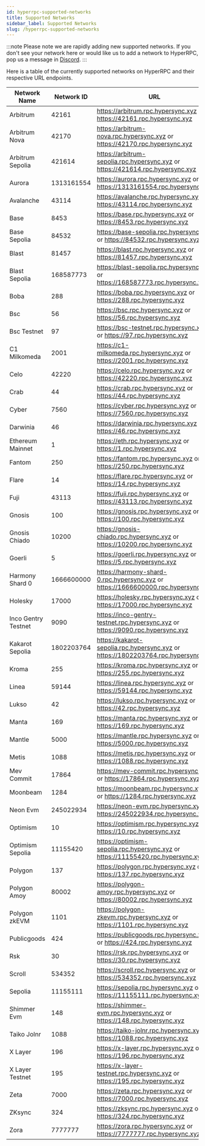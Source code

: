 ```yaml
---
id: hyperrpc-supported-networks
title: Supported Networks
sidebar_label: Supported Networks
slug: /hyperrpc-supported-networks
---
```


:::note
Please note we are rapidly adding new supported networks. If you don't see your network here or would like us to add a network to HyperRPC, pop us a message in [Discord](https://discord.gg/Q9qt8gZ2fX).
:::

Here is a table of the currently supported networks on HyperRPC and their respective URL endpoints.


| Network Name | Network ID | URL | Supports Traces |
| ---------------- | ---------------- | ---------------- | ---------------- |
| Arbitrum         | 42161      | https://arbitrum.rpc.hypersync.xyz or https://42161.rpc.hypersync.xyz  |   |
| Arbitrum Nova    | 42170      | https://arbitrum-nova.rpc.hypersync.xyz or https://42170.rpc.hypersync.xyz |   |
| Arbitrum Sepolia | 421614     | https://arbitrum-sepolia.rpc.hypersync.xyz or https://421614.rpc.hypersync.xyz |   |
| Aurora           | 1313161554 | https://aurora.rpc.hypersync.xyz or https://1313161554.rpc.hypersync.xyz |   |
| Avalanche        | 43114      | https://avalanche.rpc.hypersync.xyz or https://43114.rpc.hypersync.xyz |   |
| Base             | 8453       | https://base.rpc.hypersync.xyz or https://8453.rpc.hypersync.xyz       |   |
| Base Sepolia     | 84532      | https://base-sepolia.rpc.hypersync.xyz or https://84532.rpc.hypersync.xyz |   |
| Blast            | 81457      | https://blast.rpc.hypersync.xyz or https://81457.rpc.hypersync.xyz     |   |
| Blast Sepolia    | 168587773  | https://blast-sepolia.rpc.hypersync.xyz or https://168587773.rpc.hypersync.xyz |   |
| Boba             | 288        | https://boba.rpc.hypersync.xyz or https://288.rpc.hypersync.xyz        |   |
| Bsc              | 56         | https://bsc.rpc.hypersync.xyz or https://56.rpc.hypersync.xyz          |   |
| Bsc Testnet      | 97         | https://bsc-testnet.rpc.hypersync.xyz or https://97.rpc.hypersync.xyz  |   |
| C1 Milkomeda     | 2001       | https://c1-milkomeda.rpc.hypersync.xyz or https://2001.rpc.hypersync.xyz |   |
| Celo             | 42220      | https://celo.rpc.hypersync.xyz or https://42220.rpc.hypersync.xyz      |   |
| Crab             | 44         | https://crab.rpc.hypersync.xyz or https://44.rpc.hypersync.xyz         |   |
| Cyber            | 7560       | https://cyber.rpc.hypersync.xyz or https://7560.rpc.hypersync.xyz      |   |
| Darwinia         | 46         | https://darwinia.rpc.hypersync.xyz or https://46.rpc.hypersync.xyz     |   |
| Ethereum Mainnet | 1          | https://eth.rpc.hypersync.xyz or https://1.rpc.hypersync.xyz           | ✔️ |
| Fantom           | 250        | https://fantom.rpc.hypersync.xyz or https://250.rpc.hypersync.xyz      |   |
| Flare            | 14         | https://flare.rpc.hypersync.xyz or https://14.rpc.hypersync.xyz        |   |
| Fuji             | 43113      | https://fuji.rpc.hypersync.xyz or https://43113.rpc.hypersync.xyz      |   |
| Gnosis           | 100        | https://gnosis.rpc.hypersync.xyz or https://100.rpc.hypersync.xyz      |   |
| Gnosis Chiado    | 10200      | https://gnosis-chiado.rpc.hypersync.xyz or https://10200.rpc.hypersync.xyz |   |
| Goerli           | 5          | https://goerli.rpc.hypersync.xyz or https://5.rpc.hypersync.xyz        |   |
| Harmony Shard 0  | 1666600000 | https://harmony-shard-0.rpc.hypersync.xyz or https://1666600000.rpc.hypersync.xyz |   |
| Holesky          | 17000      | https://holesky.rpc.hypersync.xyz or https://17000.rpc.hypersync.xyz   |   |
| Inco Gentry Testnet | 9090       | https://inco-gentry-testnet.rpc.hypersync.xyz or https://9090.rpc.hypersync.xyz |   |
| Kakarot Sepolia  | 1802203764 | https://kakarot-sepolia.rpc.hypersync.xyz or https://1802203764.rpc.hypersync.xyz |   |
| Kroma            | 255        | https://kroma.rpc.hypersync.xyz or https://255.rpc.hypersync.xyz       |   |
| Linea            | 59144      | https://linea.rpc.hypersync.xyz or https://59144.rpc.hypersync.xyz     |   |
| Lukso            | 42         | https://lukso.rpc.hypersync.xyz or https://42.rpc.hypersync.xyz        |   |
| Manta            | 169        | https://manta.rpc.hypersync.xyz or https://169.rpc.hypersync.xyz       |   |
| Mantle           | 5000       | https://mantle.rpc.hypersync.xyz or https://5000.rpc.hypersync.xyz     |   |
| Metis            | 1088       | https://metis.rpc.hypersync.xyz or https://1088.rpc.hypersync.xyz      |   |
| Mev Commit       | 17864      | https://mev-commit.rpc.hypersync.xyz or https://17864.rpc.hypersync.xyz |   |
| Moonbeam         | 1284       | https://moonbeam.rpc.hypersync.xyz or https://1284.rpc.hypersync.xyz   |   |
| Neon Evm         | 245022934  | https://neon-evm.rpc.hypersync.xyz or https://245022934.rpc.hypersync.xyz |   |
| Optimism         | 10         | https://optimism.rpc.hypersync.xyz or https://10.rpc.hypersync.xyz     |   |
| Optimism Sepolia | 11155420   | https://optimism-sepolia.rpc.hypersync.xyz or https://11155420.rpc.hypersync.xyz |   |
| Polygon          | 137        | https://polygon.rpc.hypersync.xyz or https://137.rpc.hypersync.xyz     |   |
| Polygon Amoy     | 80002      | https://polygon-amoy.rpc.hypersync.xyz or https://80002.rpc.hypersync.xyz |   |
| Polygon zkEVM    | 1101       | https://polygon-zkevm.rpc.hypersync.xyz or https://1101.rpc.hypersync.xyz |   |
| Publicgoods      | 424        | https://publicgoods.rpc.hypersync.xyz or https://424.rpc.hypersync.xyz |   |
| Rsk              | 30         | https://rsk.rpc.hypersync.xyz or https://30.rpc.hypersync.xyz          |   |
| Scroll           | 534352     | https://scroll.rpc.hypersync.xyz or https://534352.rpc.hypersync.xyz   |   |
| Sepolia          | 11155111   | https://sepolia.rpc.hypersync.xyz or https://11155111.rpc.hypersync.xyz |   |
| Shimmer Evm      | 148        | https://shimmer-evm.rpc.hypersync.xyz or https://148.rpc.hypersync.xyz |   |
| Taiko Jolnr      | 1088       | https://taiko-jolnr.rpc.hypersync.xyz or https://1088.rpc.hypersync.xyz |   |
| X Layer          | 196        | https://x-layer.rpc.hypersync.xyz or https://196.rpc.hypersync.xyz     |   |
| X Layer Testnet  | 195        | https://x-layer-testnet.rpc.hypersync.xyz or https://195.rpc.hypersync.xyz |   |
| Zeta             | 7000       | https://zeta.rpc.hypersync.xyz or https://7000.rpc.hypersync.xyz       |   |
| ZKsync           | 324        | https://zksync.rpc.hypersync.xyz or https://324.rpc.hypersync.xyz      |   |
| Zora             | 7777777    | https://zora.rpc.hypersync.xyz or https://7777777.rpc.hypersync.xyz    |   |
